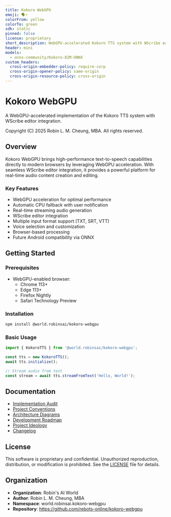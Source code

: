 ```yaml
---
title: Kokoro WebGPU
emoji: 🗣️⚡
colorFrom: yellow
colorTo: green
sdk: static
pinned: false
license: proprietary
short_description: WebGPU-accelerated Kokoro TTS system with WScribe editor integration
header: mini
models:
  - onnx-community/Kokoro-82M-ONNX
custom_headers:
  cross-origin-embedder-policy: require-corp
  cross-origin-opener-policy: same-origin
  cross-origin-resource-policy: cross-origin
---
```


# Kokoro WebGPU

A WebGPU-accelerated implementation of the Kokoro TTS system with WScribe editor integration.

Copyright (C) 2025 Robin L. M. Cheung, MBA. All rights reserved.

## Overview

Kokoro WebGPU brings high-performance text-to-speech capabilities directly to modern browsers by leveraging WebGPU acceleration. With seamless WScribe editor integration, it provides a powerful platform for real-time audio content creation and editing.

### Key Features

- WebGPU acceleration for optimal performance
- Automatic CPU fallback with user notification
- Real-time streaming audio generation
- WScribe editor integration
- Multiple input format support (TXT, SRT, VTT)
- Voice selection and customization
- Browser-based processing
- Future Android compatibility via ONNX

## Getting Started

### Prerequisites

- WebGPU-enabled browser:
  - Chrome 113+
  - Edge 113+
  - Firefox Nightly
  - Safari Technology Preview

### Installation

```bash
npm install @world.robinsai/kokoro-webgpu
```

### Basic Usage

```typescript
import { KokoroTTS } from '@world.robinsai/kokoro-webgpu';

const tts = new KokoroTTS();
await tts.initialize();

// Stream audio from text
const stream = await tts.streamFromText('Hello, World!');
```

## Documentation

- [Implementation Audit](docs/IMPLEMENTATION_AUDIT.md)
- [Project Conventions](docs/CONVENTIONS.md)
- [Architecture Diagrams](docs/DIAGRAMS.md)
- [Development Roadmap](docs/TODO.md)
- [Project Ideology](docs/IDEOLOGIES.md)
- [Changelog](docs/CHANGELOG.md)

## License

This software is proprietary and confidential. Unauthorized reproduction, distribution, or modification is prohibited. See the [LICENSE](LICENSE) file for details.

## Organization

- **Organization**: Robin's AI World
- **Author**: Robin L. M. Cheung, MBA
- **Namespace**: world.robinsai.kokoro-webgpu
- **Repository**: https://github.com/rebots-online/kokoro-webgpu
